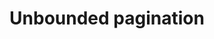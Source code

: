 ---
layout: pattern
categories: [patterns, pagination]
title: Unbounded pagination 
type: [detail-page]
permalink: /patterns/pagination/unbounded-pagination/
overview: In this variation, the last page is not shown.
description: |
  In this variation, the last page is not shown. _Read mores about the [pagination](/patterns/pagination/) pattern for how the component works.
    
usa-link: "https://designsystem.digital.gov/components/pagination/"
#specification: |
pagination-current: 10
pagination-pages: 24
bounded: 
### options:
  ### true
  ### false/leave blank

yml: |
  
  pagination-current: 10
  pagination-pages: 24
  bounded: 
  ### options:
    ### true
    ### false/leave blank
jekyll: |

  "{% include patterns/pagination/pagination-unbounded.md %}"

#spec:

### Paths to view design and code... 
## designimg: can be used to show an image of the design until a coded version can be created. The htmlpath & csspath should be located in the pattens folder. Read more about creating coded components in /docs/creating-patterns 
# designimg: 
htmlpath: patterns/pagination/pagination-unbounded.md
csspath: patterns/pagination/index.scss
---
